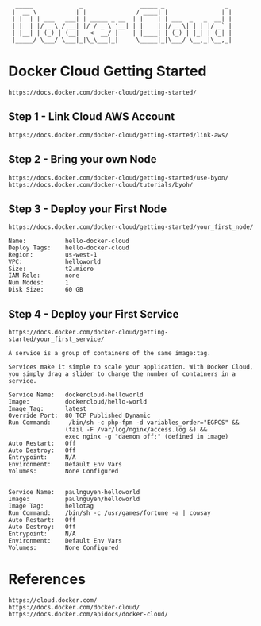 
 

	  _____             _                _____ _                 _ 
	 |  __ \           | |              / ____| |               | |
	 | |  | | ___   ___| | _____ _ __  | |    | | ___  _   _  __| |
	 | |  | |/ _ \ / __| |/ / _ \ '__| | |    | |/ _ \| | | |/ _` |
	 | |__| | (_) | (__|   <  __/ |    | |____| | (_) | |_| | (_| |
	 |_____/ \___/ \___|_|\_\___|_|     \_____|_|\___/ \__,_|\__,_|
	                                                             

# Docker Cloud Getting Started

	https://docs.docker.com/docker-cloud/getting-started/

## Step 1 - Link Cloud AWS Account

	https://docs.docker.com/docker-cloud/getting-started/link-aws/

## Step 2 - Bring your own Node

	https://docs.docker.com/docker-cloud/getting-started/use-byon/
	https://docs.docker.com/docker-cloud/tutorials/byoh/

## Step 3 - Deploy your First Node

	https://docs.docker.com/docker-cloud/getting-started/your_first_node/

	Name:  			hello-docker-cloud
	Deploy Tags:	hello-docker-cloud
	Region:			us-west-1
	VPC:			helloworld
	Size:			t2.micro
	IAM Role:		none
	Num Nodes:		1
	Disk Size:		60 GB

## Step 4 - Deploy your First Service

	https://docs.docker.com/docker-cloud/getting-started/your_first_service/

	A service is a group of containers of the same image:tag. 

	Services make it simple to scale your application. With Docker Cloud, you simply drag a slider to change the number of containers in a service.

	Service Name:	dockercloud-helloworld
	Image:			dockercloud/hello-world 
	Image Tag:		latest
	Override Port:	80 TCP Published Dynamic
	Run Command:	 /bin/sh -c php-fpm -d variables_order="EGPCS" && 
					(tail -F /var/log/nginx/access.log &) && 
					exec nginx -g "daemon off;" (defined in image)
	Auto Restart:	Off
	Auto Destroy:	Off
	Entrypoint:		N/A
	Environment:	Default Env Vars
	Volumes:		None Configured	


	Service Name:	paulnguyen-helloworld
	Image:			paulnguyen/helloworld 
	Image Tag:		hellotag
	Run Command:	/bin/sh -c /usr/games/fortune -a | cowsay
	Auto Restart:	Off
	Auto Destroy:	Off
	Entrypoint:		N/A
	Environment:	Default Env Vars
	Volumes:		None Configured	



# References

	https://cloud.docker.com/
	https://docs.docker.com/docker-cloud/
	https://docs.docker.com/apidocs/docker-cloud/





